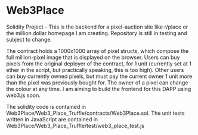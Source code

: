 # Web3Place
Solidity Project - This is the backend for a pixel-auction site like r/place or the million dollar homepage I am creating. Repository is still in testing and subject to change.

The contract holds a 1000x1000 array of pixel structs, which compose the full million-pixel image that is displayed on the browser. Users can buy pixels from the original deployer of the contract, for 1 unit (currently set at 1 ether in the script, but practically speaking, this is too high). Other users can buy currently owned pixels, but must pay the current owner 1 unit more than the pixel was previously bought for. The owner of a pixel can change the colour at any time. I am aiming to build the frontend for this DAPP using web3.js soon. 

The solidity code is contained in Web3Place/Web3_Place_Truffle/contracts/Web3Place.sol. 
The unit tests written in JavaScript are contained in Web3Place/Web3_Place_Truffle/test/web3_place_test.js
